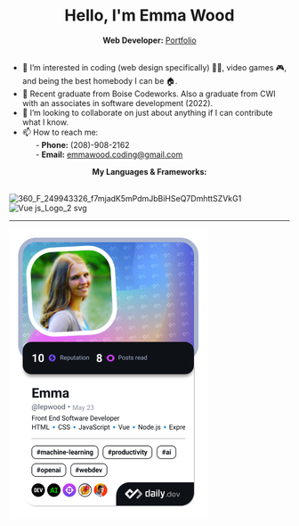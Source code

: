 <h1 align="center">Hello, I'm Emma Wood</h1>

<div align="center"><b>Web Developer:</b> <a href="https://ewood-coder.github.io/EmmaPortfolioBootstrap/">Portfolio</a></div><br />

- 👀 I’m interested in coding (web design specifically) 👩‍💻, video games 🎮, and being the best homebody I can be 🏠.
- 🌱 Recent graduate from Boise Codeworks. Also a graduate from CWI with an associates in software development (2022).
- 💞️ I’m looking to collaborate on just about anything if I can contribute what I know.
- 📫 How to reach me:<br />
&nbsp;&nbsp;&nbsp;&nbsp;&nbsp;&nbsp;- <b>Phone:</b> (208)-908-2162<br />
&nbsp;&nbsp;&nbsp;&nbsp;&nbsp;&nbsp;- <b>Email:</b> emmawood.coding@gmail.com<br />


<div align="center"><b>My Languages & Frameworks:</b></div><br />

![360_F_249943326_f7mjadK5mPdmJbBiHSeQ7DmhttSZVkG1](https://github.com/ewood-coder/ewood-coder/assets/73657745/45dc4ed1-169f-4b41-ab7f-9785ac898fef)
![Vue js_Logo_2 svg](https://github.com/ewood-coder/ewood-coder/assets/73657745/f81e4fe5-a3fd-4d68-bbcc-873933917872)


<hr style="size: 30;"/>

<a href="https://app.daily.dev/lepwood"><img src="./devcard.png" width="356" alt="Emma's Dev Card"/></a>

<!---
ewood-coder/ewood-coder is a ✨ special ✨ repository because its `README.md` (this file) appears on your GitHub profile.
You can click the Preview link to take a look at your changes.
--->
